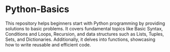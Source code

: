 # Python-Basics
This repository helps beginners start with Python programming by providing solutions to basic problems. It covers fundamental topics like Basic Syntax, Conditions and Loops, Recursion, and data structures such as Lists, Tuples, Sets, and Dictionaries. Additionally, it delves into functions, showcasing how to write reusable and efficient code.
